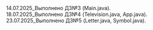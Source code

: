 <div>14.07.2025_Выполнено ДЗ№3 (Main.java). </div>
<div>18.07.2025_Выполнено ДЗ№4 (Television.java, App.java).</div>
<div>23.07.2025_Выполнено ДЗ№5 (Letter.java, Symbol.java).</div>